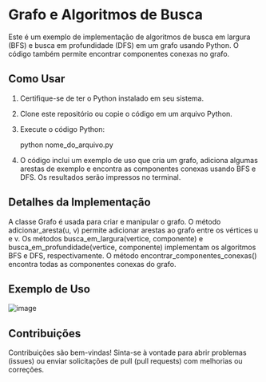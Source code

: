# Grafo e Algoritmos de Busca

Este é um exemplo de implementação de algoritmos de busca em largura (BFS) e busca em profundidade (DFS) em um grafo usando Python. O código também permite encontrar componentes conexas no grafo.

## Como Usar

1. Certifique-se de ter o Python instalado em seu sistema.

2. Clone este repositório ou copie o código em um arquivo Python.

3. Execute o código Python:

    python nome_do_arquivo.py

1. O código inclui um exemplo de uso que cria um grafo, adiciona algumas arestas de exemplo e encontra as componentes conexas usando BFS e DFS. Os resultados serão impressos no terminal.

##  Detalhes da Implementação
A classe Grafo é usada para criar e manipular o grafo.
O método adicionar_aresta(u, v) permite adicionar arestas ao grafo entre os vértices u e v.
Os métodos busca_em_largura(vertice, componente) e busca_em_profundidade(vertice, componente) implementam os algoritmos BFS e DFS, respectivamente.
O método encontrar_componentes_conexas() encontra todas as componentes conexas do grafo.

##  Exemplo de Uso
![image](https://github.com/Grizar91/Caminhamento-em-Grafos/assets/143652037/7a2157e9-24d6-4f63-a817-8261b8d6ab9b)

    
 ##  Contribuições
Contribuições são bem-vindas! Sinta-se à vontade para abrir problemas (issues) ou enviar solicitações de pull (pull requests) com melhorias ou correções.
